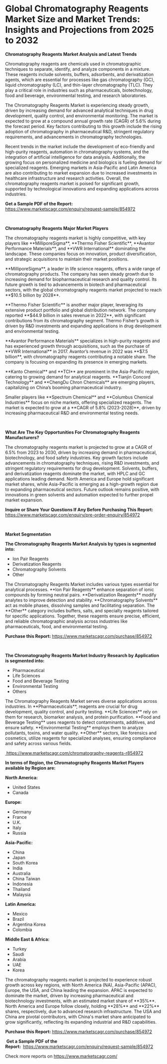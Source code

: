 <p><h1>Global Chromatography Reagents Market Size and Market Trends: Insights and Projections from 2025 to 2032</h1></p><p><strong>Chromatography Reagents Market Analysis and Latest Trends</strong></p>
<p><p>Chromatography reagents are chemicals used in chromatographic techniques to separate, identify, and analyze components in a mixture. These reagents include solvents, buffers, adsorbents, and derivatization agents, which are essential for processes like gas chromatography (GC), liquid chromatography (LC), and thin-layer chromatography (TLC). They play a critical role in industries such as pharmaceuticals, biotechnology, food and beverage, environmental testing, and research laboratories.</p><p>The Chromatography Reagents Market is experiencing steady growth, driven by increasing demand for advanced analytical techniques in drug development, quality control, and environmental monitoring. The market is expected to grow at a compound annual growth rate (CAGR) of 5.6% during the forecast period. Key factors contributing to this growth include the rising adoption of chromatography in pharmaceutical R&D, stringent regulatory requirements, and advancements in chromatography technologies.</p><p>Recent trends in the market include the development of eco-friendly and high-purity reagents, automation in chromatography systems, and the integration of artificial intelligence for data analysis. Additionally, the growing focus on personalized medicine and biologics is fueling demand for specialized reagents. Emerging markets in Asia-Pacific and Latin America are also contributing to market expansion due to increased investments in healthcare infrastructure and research activities. Overall, the chromatography reagents market is poised for significant growth, supported by technological innovations and expanding applications across industries.</p></p>
<p><strong>Get a Sample PDF of the Report:&nbsp;</strong> <a href="https://www.marketscagr.com/enquiry/request-sample/854972?utm_campaign=1869&utm_medium=2&utm_source=Github&utm_content=ia&utm_term=26012025&utm_id=chromatography-reagents">https://www.marketscagr.com/enquiry/request-sample/854972</a></p>
<p>&nbsp;</p>
<p><strong>Chromatography Reagents Major Market Players</strong></p>
<p><p>The chromatography reagents market is highly competitive, with key players like **MilliporeSigma**, **Thermo Fisher Scientific**, **Avantor Performance Materials**, and **VWR International** dominating the landscape. These companies focus on innovation, product diversification, and strategic acquisitions to maintain their market positions.</p><p>**MilliporeSigma**, a leader in life science reagents, offers a wide range of chromatography products. The company has seen steady growth due to increasing demand for biopharmaceutical research and quality control. Its future growth is tied to advancements in biotech and pharmaceutical sectors, with the global chromatography reagents market projected to reach **$10.5 billion by 2028**.</p><p>**Thermo Fisher Scientific** is another major player, leveraging its extensive product portfolio and global distribution network. The company reported **$44.9 billion in sales revenue in 2022**, with significant contributions from its chromatography segment. Thermo Fisher’s growth is driven by R&D investments and expanding applications in drug development and environmental testing.</p><p>**Avantor Performance Materials** specializes in high-purity reagents and has experienced growth through acquisitions, such as the purchase of **VWR International** in 2017. Avantor’s revenue in 2022 was **$7.5 billion**, with chromatography reagents contributing a notable share. The company is focusing on expanding its presence in emerging markets.</p><p>**Kanto Chemical** and **TCI** are prominent in the Asia-Pacific region, catering to growing demand for analytical reagents. **Tianjin Concord Technology** and **ChengDu Chron Chemicals** are emerging players, capitalizing on China’s booming pharmaceutical industry.</p><p>Smaller players like **Spectrum Chemical** and **Columbus Chemical Industries** focus on niche markets, offering specialized reagents. The market is expected to grow at a **CAGR of 5.8% (2023-2028)**, driven by increasing pharmaceutical R&D and environmental testing needs.</p></p>
<p>&nbsp;</p>
<p><strong>What Are The Key Opportunities For Chromatography Reagents Manufacturers?</strong></p>
<p><p>The chromatography reagents market is projected to grow at a CAGR of 6.5% from 2023 to 2030, driven by increasing demand in pharmaceutical, biotechnology, and food safety industries. Key growth factors include advancements in chromatography techniques, rising R&D investments, and stringent regulatory requirements for drug development. Solvents, buffers, and derivatization reagents dominate the market, with HPLC and GC applications leading demand. North America and Europe hold significant market shares, while Asia-Pacific is emerging as a high-growth region due to expanding pharmaceutical sectors. Future outlook remains positive, with innovations in green solvents and automation expected to further propel market expansion.</p></p>
<p><strong>Inquire or Share Your Questions If Any Before Purchasing This Report:</strong> <a href="https://www.marketscagr.com/enquiry/pre-order-enquiry/854972?utm_campaign=1869&utm_medium=2&utm_source=Github&utm_content=ia&utm_term=26012025&utm_id=chromatography-reagents">https://www.marketscagr.com/enquiry/pre-order-enquiry/854972</a></p>
<p>&nbsp;</p>
<p><strong>Market Segmentation</strong></p>
<p><strong>The Chromatography Reagents Market Analysis by types is segmented into:</strong></p>
<p><ul><li>Ion Pair Reagents</li><li>Derivatization Reagents</li><li>Chromatography Solvents</li><li>Other</li></ul></p>
<p><p>The Chromatography Reagents Market includes various types essential for analytical processes. **Ion Pair Reagents** enhance separation of ionic compounds by forming neutral pairs. **Derivatization Reagents** modify analytes to improve detection and stability. **Chromatography Solvents** act as mobile phases, dissolving samples and facilitating separation. The **Other** category includes buffers, salts, and specialty reagents tailored for specific applications. Together, these reagents ensure precise, efficient, and reliable chromatographic analysis across industries like pharmaceuticals, food, and environmental testing.</p></p>
<p><strong>Purchase this Report:&nbsp;</strong><a href="https://www.marketscagr.com/purchase/854972?utm_campaign=1869&utm_medium=2&utm_source=Github&utm_content=ia&utm_term=26012025&utm_id=chromatography-reagents">https://www.marketscagr.com/purchase/854972</a></p>
<p>&nbsp;</p>
<p><strong>The Chromatography Reagents Market Industry Research by Application is segmented into:</strong></p>
<p><ul><li>Pharmaceutical</li><li>Life Sciences</li><li>Food and Beverage Testing</li><li>Environmental Testing</li><li>Others</li></ul></p>
<p><p>The Chromatography Reagents Market serves diverse applications across industries. In **Pharmaceuticals**, reagents are crucial for drug development, quality control, and purity testing. **Life Sciences** rely on them for research, biomarker analysis, and protein purification. **Food and Beverage Testing** uses reagents to detect contaminants, additives, and ensure safety. **Environmental Testing** employs them to analyze pollutants, toxins, and water quality. **Other** sectors, like forensics and cosmetics, utilize reagents for specialized analyses, ensuring compliance and safety across various fields.</p></p>
<p><a href="https://www.marketscagr.com/chromatography-reagents-r854972?utm_campaign=1869&utm_medium=2&utm_source=Github&utm_content=ia&utm_term=26012025&utm_id=chromatography-reagents">&nbsp;https://www.marketscagr.com/chromatography-reagents-r854972</a></p>
<p><strong>In terms of Region, the Chromatography Reagents Market Players available by Region are:</strong></p>
<p>
    <p> <strong> North America: </strong>
        <ul>
            <li>United States</li>
            <li>Canada</li>
        </ul>
        </p> 
    <p> <strong> Europe: </strong>
        <ul>
            <li>Germany</li>
            <li>France</li>
            <li>U.K.</li>
            <li>Italy</li>
            <li>Russia</li>
        </ul>
        </p> 
    <p> <strong> Asia-Pacific: </strong>
        <ul>
            <li>China</li>
            <li>Japan</li>
            <li>South Korea</li>
            <li>India</li>
            <li>Australia</li>
            <li>China Taiwan</li>
            <li>Indonesia</li>
            <li>Thailand</li>
            <li>Malaysia</li>
        </ul>
        </p> 
    <p> <strong> Latin America: </strong>
        <ul>
            <li>Mexico</li>
            <li>Brazil</li>
            <li>Argentina Korea</li>
            <li>Colombia</li>
        </ul>
        </p> 
    <p> <strong> Middle East & Africa: </strong>
        <ul>
            <li>Turkey</li>
            <li>Saudi</li>
            <li>Arabia</li>
            <li>UAE</li>
            <li>Korea</li>
        </ul>
    </p>
    </p>
<p><p>The chromatography reagents market is projected to experience robust growth across key regions, with North America (NA), Asia-Pacific (APAC), Europe, the USA, and China leading the expansion. APAC is expected to dominate the market, driven by increasing pharmaceutical and biotechnology investments, with an estimated market share of **35%**. North America and Europe follow closely, holding **28%** and **22%** shares, respectively, due to advanced research infrastructure. The USA and China are pivotal contributors, with China's market share anticipated to grow significantly, reflecting its expanding industrial and R&D capabilities.</p></p>
<p><strong>Purchase this Report: </strong><a href="https://www.marketscagr.com/purchase/854972?utm_campaign=1869&utm_medium=2&utm_source=Github&utm_content=ia&utm_term=26012025&utm_id=chromatography-reagents">https://www.marketscagr.com/purchase/854972</a></p>
<p>&nbsp;<strong>Get a Sample PDF of the Report:&nbsp;&nbsp;</strong><a href="https://www.marketscagr.com/enquiry/request-sample/854972?utm_campaign=1869&utm_medium=2&utm_source=Github&utm_content=ia&utm_term=26012025&utm_id=chromatography-reagents">https://www.marketscagr.com/enquiry/request-sample/854972</a></p>
<p><strong></strong></p>
<p>Check more reports on <a href="https://www.marketscagr.com/?utm_campaign=1869&utm_medium=2&utm_source=Github&utm_content=ia&utm_term=26012025&utm_id=chromatography-reagents">https://www.marketscagr.com/</a></p>